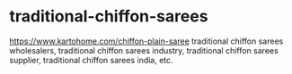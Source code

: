 # traditional-chiffon-sarees
https://www.kartohome.com/chiffon-plain-saree traditional chiffon sarees wholesalers, traditional chiffon sarees industry, traditional chiffon sarees supplier, traditional chiffon sarees india, etc.
